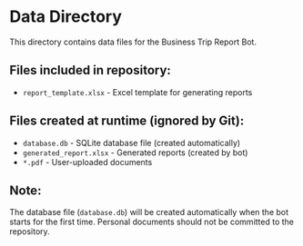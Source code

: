 # Data Directory

This directory contains data files for the Business Trip Report Bot.

## Files included in repository:
- `report_template.xlsx` - Excel template for generating reports

## Files created at runtime (ignored by Git):
- `database.db` - SQLite database file (created automatically)
- `generated_report.xlsx` - Generated reports (created by bot)
- `*.pdf` - User-uploaded documents

## Note:
The database file (`database.db`) will be created automatically when the bot starts for the first time. Personal documents should not be committed to the repository.
